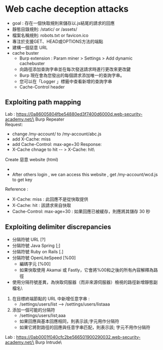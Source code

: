 # Web cache deception attacks
- goal : 存在一個快取規則來儲存以.js結尾的請求的回應
- 靜態目錄規則: /static/ or /assets/
- 檔案名稱規則: robots.txt or favicon.ico
- 專注於支援GET、HEAD或OPTIONS方法的端點
- 建構一個惡意 URL
- cache buster
	- Burp extension : Param miner > Settings > Add dynamic cachebuster
	- 向路徑添加查詢字串並在每次發送請求時進行更改來更改鍵
	- Burp 現在會為您發出的每個請求添加唯一的查詢字串。
	- 您可以在「Logger 」標籤中查看新增的查詢字串
	- Cache-Control header
 
## Exploiting path mapping
 Lab : https://0a86005804fbe54880ed3f7400d6000d.web-security-academy.net/\
 Burp Repeater\
Request:
- change /my-account/ to /my-account/abc.js
- add X-Cache: miss 
- add Cache-Control: max-age=30 
Response:
- X-Cache chnage to hit -- > X-Cache: hit\

Create 惡意 website (html)
- <script>document.location="https://YOUR-LAB-ID.web-security-academy.net/my-account/wcd.js"</script>
- After others login , we can access this website , get /my-account/wcd.js to get key

Reference : 
- X-Cache: miss : 此回應不是從快取提供
- X-Cache: hit : 該請求來自快取
- Cache-Control: max-age=30 : 如果回應已被緩存，則應將其儲存 30 秒

## Exploiting delimiter discrepancies
- 分隔符號 URL  [?]
- 分隔符號 Java Spring [;]
- 分隔符號 Ruby on Rails [.]
- 分隔符號 OpenLiteSpeed  [%00]
	- 編碼字元 [%00]
	- 如果快取使用 Akamai 或 Fastly，它會將%00和之後的所有內容解釋為路徑
 - 使用分隔符號差異，為快取伺服器（而非來源伺服器）檢視的路徑新增靜態副檔名\

1. 在目標終端節點的 URL 中新增任意字串 :
    - /settings/users/list --> /settings/users/listaaa
2. 添加一個可能的分隔符
    - /settings/users/list;aaa
    -  如果回應與基本回應相同，則表示該;字元用作分隔符
    -  如果它將對路徑的回應與任意字串匹配，則表示該; 字元不用作分隔符

Lab : https://0ab0001f040cfc2be566501900290032.web-security-academy.net/\
Burp Intrude\

























   

